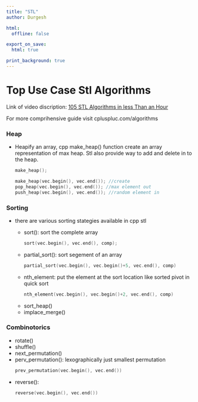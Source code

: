 ```yaml
---
title: "STL"
author: Durgesh

html:
  offline: false

export_on_save:
  html: true

print_background: true
---
```



# Top Use Case Stl Algorithms
Link of video discription: [105 STL Algorithms in less Than an Hour]()

For more comprihensive guide visit cpluspluc.com/algorithms

### Heap
* Heapify an array, cpp make_heap() function create an array representation of max heap. Stl also provide way to add and delete in to the heap.
  ```c
  make_heap();

  make_heap(vec.begin(), vec.end()); //create 
  pop_heap(vec.begin(), vec.end()); //max element out
  push_heap(vec.begin(), vec.end()); //random element in
  ```


### Sorting
* there are various sorting stategies available in cpp stl

  * sort(): sort the complete array
    ```c
    sort(vec.begin(), vec.end(), comp);
    ```
  * partial_sort(): sort segement of an array
    ```c
    partial_sort(vec.begin(), vec.begin()+5, vec.end(), comp)
    ```
  * nth_element: put the element at the sort location like sorted pivot in quick sort
    ```c
    nth_element(vec.begin(), vec.begin()+2, vec.end(), comp)
    ```
  * sort_heap()
  * implace_merge()


### Combinotorics
  * rotate()
  * shuffle()
  * next_permutation()
  * perv_permutation(): lexographically just smallest permutation
    ```c
    prev_permutation(vec.begin(), vec.end())
    ```
  * reverse(): 
    ```c
    reverse(vec.begin(), vec.end())
    ```





